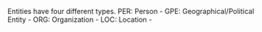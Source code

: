 
Entities have four different types.
PER: Person - 
GPE: Geographical/Political Entity - 
ORG: Organization - 
LOC: Location - 
